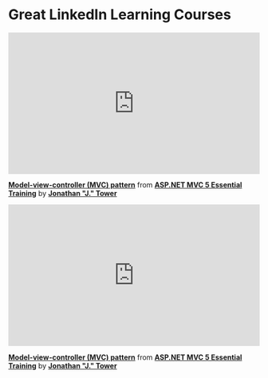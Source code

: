 <h1>Great LinkedIn Learning Courses</h1>

<div style="position:relative;height:0;padding-bottom:56.25%"><iframe width="640" height="360" src="https://www.linkedin.com/learning/embed/asp-dot-net-mvc-5-essential-training-4/model-view-controller-mvc-pattern?autoplay=false&claim=AQHu2VgFUmI7yQAAAYLMOMjtwbwaB-vVz6pk21fafQB2KCzwGz3itEPHDsy_i3463Io9iQmEDDyKe_D8isZJS5q-vBgrOaHhCoHQ4DzWw3pUVaFMuotuUHIm7PB4WGVVa5wnsmbhWAA7HfpxSIKlOWqQD56EaOwkHXIJULNT02ieasrdX2udgQJgL-IYDZHhOUj0y2vimQc-Axexnm7tvHlqcDSwWp58KAlzpoY8LLn3w7EqwG0NYrs36YMnUBM-bxjDsITf5IZv_cbH5AHPbL3CXsQYhHH5Zv0QE44kzJFmI-4IGwov5TygzELgNZd8eHKP5dnOaNoVkrPYYZaa-xSiPR3cMswFpT9l48zKSnlh480rHqAUL9WjUCi5PxQmtudgaF97wX-FOl7hoFSKekfLhG4TuuJRvobOGI56vX26Kx1COGyiE5I2HSa_0W9Dy8-kxm-8sMygTGw6CdweHvtVqNFCims95xaU6png_CGN1OpH0Km6f1k2bkLAp5gLC1C5v672S9BeQqPTXT7H5bvlJXZsF9a_UAFeYMP5gTtj4dIF0mzT8j5QxiFb9nhNvxbhkSSrGV2lpUwAWGoNlsJfzD1aXesL_nS-KoVsMPilp9O-Derne8uHvFNN4CrMEr7kf26yELIXq1BdUsnGofmjnEZUu1W56bxOnFHVxmZJEDqec9tGOJX3Y2p8N4slGNDpF0uPzn4vd_As-2J1qSkQeF111cFOOknRrHtxbFTY77MOviGBmMsqPynN4u8BYb0vcXghKKrye2aGoaKQ1JKEZRpLBbvXl_2z8PrgweKbFUCrrls7LDF7VYTU4pj5w95T2CaowRGaG4XKDz91OAd4FtiSIrs_8PGF5WDTKip5gIlcTUo8SZnZV1PWljemmWCnrxdgKABc9aWdwp7KsTTOBW1fMIUZXVJilyVkiWi3DZ8qsIW_uBP5zNBcZ3EftBVKqH01W0Pg7O4iC-YN0ijOmd2iXF00M_KezHNtOsxDNvjYhq1ou0U_ibsVAdlrV5afks_rVGYTdBw2i1Y3lMp1K6mbJRZFNOE45IQG2DD2SzgiXV2d8wHhL_8XoUMtD6kF5xQGsjR_UrL_BxKtT7JABX7C3i4oSWp4Js4bT9umNtB6yB90k1gAEoDDU5w7BQIoRh-hFd1oCGfEm3REKTfBLwikIdAhnBAQsqyzTz1a52CgGsCv-NXV&lipi=urn%3Ali%3Apage%3Ad_learning_content%3BisfvE4HISAaE5cGvn13%2BXw%3D%3D&licu" mozallowfullscreen="true" webkitallowfullscreen="true" allowfullscreen="true" frameborder="0" style="position:absolute;width:100%;height:100%;left:0"></iframe></div><p><strong><a href="https://www.linkedin.com/learning/asp-dot-net-mvc-5-essential-training-4/model-view-controller-mvc-pattern?trk=embed_lil">Model-view-controller (MVC) pattern</a></strong> from <strong><a href="https://www.linkedin.com/learning/asp-dot-net-mvc-5-essential-training-4?trk=embed_lil">ASP.NET MVC 5 Essential Training</a></strong> by <strong><a href="https://www.linkedin.com/learning/instructors/jonathan-j-tower?trk=embed_lil">Jonathan &quot;J.&quot; Tower</a></strong></p>

<div style="position:relative;height:0;padding-bottom:56.25%"><iframe width="640" height="360" src="https://www.linkedin.com/learning/embed/asp-dot-net-mvc-5-essential-training-4/model-view-controller-mvc-pattern?autoplay=false&claim=AQHu2VgFUmI7yQAAAYLMOMjtwbwaB-vVz6pk21fafQB2KCzwGz3itEPHDsy_i3463Io9iQmEDDyKe_D8isZJS5q-vBgrOaHhCoHQ4DzWw3pUVaFMuotuUHIm7PB4WGVVa5wnsmbhWAA7HfpxSIKlOWqQD56EaOwkHXIJULNT02ieasrdX2udgQJgL-IYDZHhOUj0y2vimQc-Axexnm7tvHlqcDSwWp58KAlzpoY8LLn3w7EqwG0NYrs36YMnUBM-bxjDsITf5IZv_cbH5AHPbL3CXsQYhHH5Zv0QE44kzJFmI-4IGwov5TygzELgNZd8eHKP5dnOaNoVkrPYYZaa-xSiPR3cMswFpT9l48zKSnlh480rHqAUL9WjUCi5PxQmtudgaF97wX-FOl7hoFSKekfLhG4TuuJRvobOGI56vX26Kx1COGyiE5I2HSa_0W9Dy8-kxm-8sMygTGw6CdweHvtVqNFCims95xaU6png_CGN1OpH0Km6f1k2bkLAp5gLC1C5v672S9BeQqPTXT7H5bvlJXZsF9a_UAFeYMP5gTtj4dIF0mzT8j5QxiFb9nhNvxbhkSSrGV2lpUwAWGoNlsJfzD1aXesL_nS-KoVsMPilp9O-Derne8uHvFNN4CrMEr7kf26yELIXq1BdUsnGofmjnEZUu1W56bxOnFHVxmZJEDqec9tGOJX3Y2p8N4slGNDpF0uPzn4vd_As-2J1qSkQeF111cFOOknRrHtxbFTY77MOviGBmMsqPynN4u8BYb0vcXghKKrye2aGoaKQ1JKEZRpLBbvXl_2z8PrgweKbFUCrrls7LDF7VYTU4pj5w95T2CaowRGaG4XKDz91OAd4FtiSIrs_8PGF5WDTKip5gIlcTUo8SZnZV1PWljemmWCnrxdgKABc9aWdwp7KsTTOBW1fMIUZXVJilyVkiWi3DZ8qsIW_uBP5zNBcZ3EftBVKqH01W0Pg7O4iC-YN0ijOmd2iXF00M_KezHNtOsxDNvjYhq1ou0U_ibsVAdlrV5afks_rVGYTdBw2i1Y3lMp1K6mbJRZFNOE45IQG2DD2SzgiXV2d8wHhL_8XoUMtD6kF5xQGsjR_UrL_BxKtT7JABX7C3i4oSWp4Js4bT9umNtB6yB90k1gAEoDDU5w7BQIoRh-hFd1oCGfEm3REKTfBLwikIdAhnBAQsqyzTz1a52CgGsCv-NXV&lipi=urn%3Ali%3Apage%3Ad_learning_content%3BisfvE4HISAaE5cGvn13%2BXw%3D%3D&licu" mozallowfullscreen="true" webkitallowfullscreen="true" allowfullscreen="true" frameborder="0" style="position:absolute;width:100%;height:100%;left:0"></iframe></div><p><strong><a href="https://www.linkedin.com/learning/asp-dot-net-mvc-5-essential-training-4/model-view-controller-mvc-pattern?trk=embed_lil">Model-view-controller (MVC) pattern</a></strong> from <strong><a href="https://www.linkedin.com/learning/asp-dot-net-mvc-5-essential-training-4?trk=embed_lil">ASP.NET MVC 5 Essential Training</a></strong> by <strong><a href="https://www.linkedin.com/learning/instructors/jonathan-j-tower?trk=embed_lil">Jonathan &quot;J.&quot; Tower</a></strong></p>
